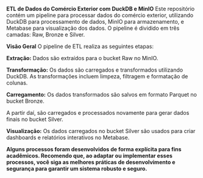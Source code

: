 **ETL de Dados do Comércio Exterior com DuckDB e MinIO**
Este repositório contém um pipeline para processar dados do comércio exterior, utilizando DuckDB para processamento de dados, MinIO para armazenamento, e Metabase para visualização dos dados. O pipeline é dividido em três camadas: Raw, Bronze e Silver.

**Visão Geral**
O pipeline de ETL realiza as seguintes etapas:

**Extração:**
Dados são extraídos para o bucket Raw no MinIO.

**Transformação:**
Os dados são carregados e transformados utilizando DuckDB.
As transformações incluem limpeza, filtragem e formatação de colunas.

**Carregamento:**
Os dados transformados são salvos em formato Parquet no bucket Bronze.

A partir daí, são carregados e processados novamente para gerar dados finais no bucket Silver.

**Visualização:**
Os dados carregados no bucket Silver são usados para criar dashboards e relatórios interativos no Metabase.

**Alguns processos foram desenvolvidos de forma explícita para fins acadêmicos. Recomendo que, ao adaptar ou implementar esses processos, você siga as melhores práticas de desenvolvimento e segurança para garantir um sistema robusto e seguro.**
